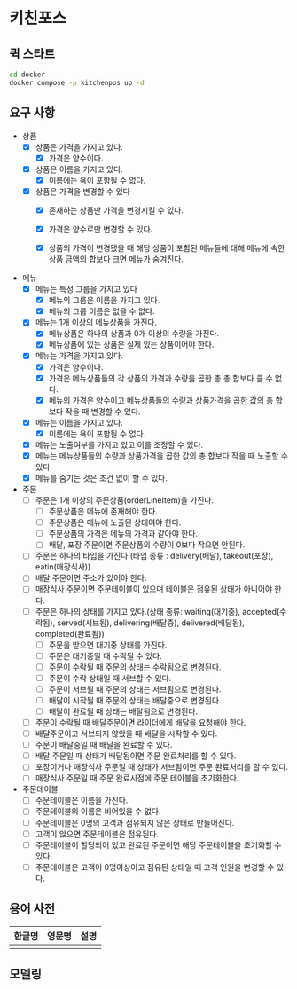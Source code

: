 # 키친포스

## 퀵 스타트

```sh
cd docker
docker compose -p kitchenpos up -d
```

## 요구 사항

- 상품
    - [x] 상품은 가격을 가지고 있다.
        - [x] 가격은 양수이다.
    - [x] 상품은 이름을 가지고 있다.
        - [x] 이름에는 욕이 포함될 수 없다.
    - [x] 상품은 가격을 변경할 수 있다
        - [x] 존재하는 상품만 가격을 변경시킬 수 있다.
        - [x] 가격은 양수로만 변경할 수 있다.
        - [x] 상품의 가격이 변경됐을 때 해당 상품이 포함된 메뉴들에 대해 메뉴에 속한 상품 금액의 합보다 크면 메뉴가 숨겨진다.


- 메뉴
    - [x] 메뉴는 특정 그룹을 가지고 있다
        - [x] 메뉴의 그룹은 이름을 가지고 있다.
        - [x] 메뉴의 그룹 이름은 없을 수 없다.
    - [x] 메뉴는 1개 이상의 메뉴상품을 가진다.
        - [x] 메뉴상품은 하나의 상품과 0개 이상의 수량을 가진다.
        - [x] 메뉴상품에 있는 상품은 실제 있는 상품이어야 한다.
    - [x] 메뉴는 가격을 가지고 있다.
        - [x] 가격은 양수이다.
        - [x] 가격은 메뉴상품들의 각 상품의 가격과 수량을 곱한 총 총 합보다 클 수 없다.
        - [x] 메뉴의 가격은 양수이고 메뉴상품들의 수량과 상품가격을 곱한 값의 총 합보다 작을 때 변경할 수 있다.
    - [x] 메뉴는 이름을 가지고 있다.
        - [x] 이름에는 욕이 포함될 수 없다.
    - [x] 메뉴는 노출여부를 가지고 있고 이를 조정할 수 있다.
    - [x] 메뉴는 메뉴상품들의 수량과 상품가격을 곱한 값의 총 합보다 작을 때 노출할 수 있다.
    - [x] 메뉴를 숨기는 것은 조건 없이 할 수 있다.

- 주문
    - [ ] 주문은 1개 이상의 주문상품(orderLineItem)을 가진다.
        - [ ] 주문상품은 메뉴에 존재해야 한다.
        - [ ] 주문상품은 메뉴에 노출된 상태여야 한다.
        - [ ] 주문상품의 가격은 메뉴의 가격과 같아야 한다.
        - [ ] 배달, 포장 주문이면 주문상품의 수량이 0보다 작으면 안된다.
    - [ ] 주문은 하나의 타입을 가진다.(타입 종류 : delivery(배달), takeout(포장), eatin(매장식사))
    - [ ] 배달 주문이면 주소가 있어야 한다.
    - [ ] 매장식사 주문이면 주문테이블이 있으며 테이블은 점유된 상태가 아니어야 한다.
    - [ ] 주문은 하나의 상태를 가지고 있다.(상태 종류: waiting(대기중), accepted(수락됨), served(서브됨), delivering(배달중),
      delivered(배달됨), completed(완료됨))
        - [ ] 주문을 받으면 대기중 상태를 가진다.
        - [ ] 주문은 대기중일 때 수락될 수 있다.
        - [ ] 주문이 수락될 때 주문의 상태는 수락됨으로 변경된다.
        - [ ] 주문이 수락 상태일 때 서브할 수 있다.
        - [ ] 주문이 서브될 때 주문의 상태는 서브됨으로 변경된다.
        - [ ] 배달이 시작될 때 주문의 상태는 배달중으로 변경된다.
        - [ ] 배달이 완료될 때 상태는 배달됨으로 변경된다.
    - [ ] 주문이 수락될 때 배달주문이면 라이더에게 배달을 요청해야 한다.
    - [ ] 배달주문이고 서브되지 않았을 때 배달을 시작할 수 있다.
    - [ ] 주문이 배달중일 때 배달을 완료할 수 있다.
    - [ ] 배달 주문일 때 상태가 배달됨이면 주문 완료처리를 할 수 있다.
    - [ ] 포장이거나 매장식사 주문일 때 상태가 서브됨이면 주문 완료처리를 할 수 있다.
    - [ ] 매장식사 주문일 때 주문 완료시점에 주문 테이블을 초기화한다.

- 주문테이블
    - [ ] 주문테이블은 이름을 가진다.
    - [ ] 주문테이블의 이름은 비어있을 수 없다.
    - [ ] 주문테이블은 0명의 고객과 점유되지 않은 상태로 만들어진다.
    - [ ] 고객이 앉으면 주문테이블은 점유된다.
    - [ ] 주문테이블이 할당되어 있고 완료된 주문이면 해당 주문테이블을 초기화할 수 있다.
    - [ ] 주문테이블은 고객이 0명이상이고 점유된 상태일 때 고객 인원을 변경할 수 있다.

## 용어 사전

| 한글명 | 영문명 | 설명 |
|-----|-----|----|
|     |     |    |

## 모델링
